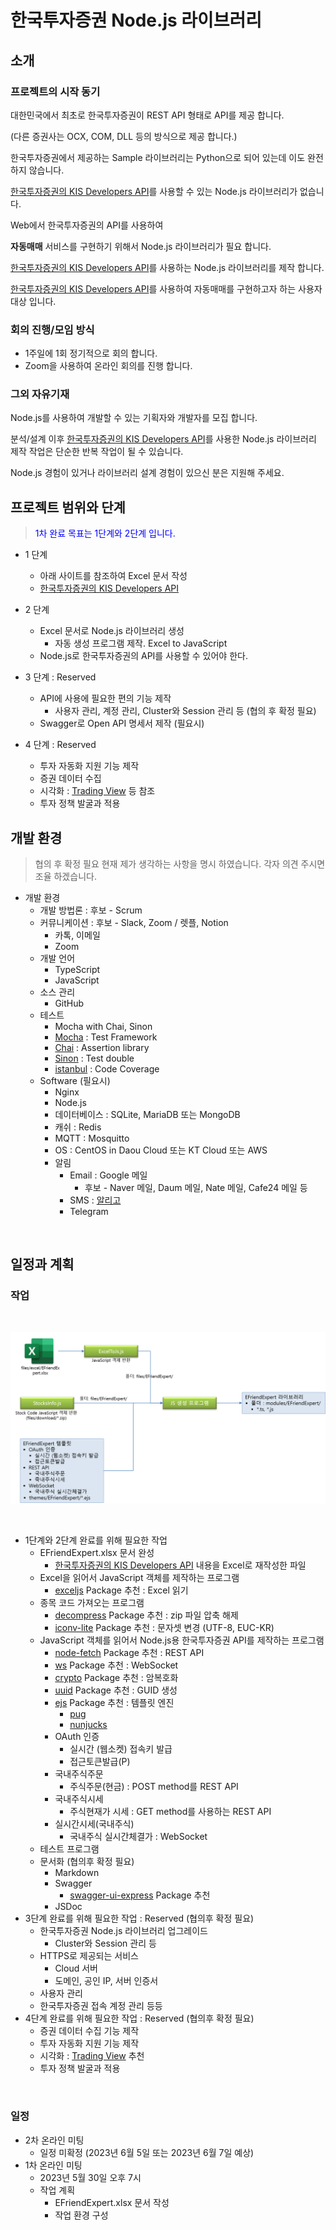 # 한국투자증권 Node.js 라이브러리



## 소개

  

### 프로젝트의 시작 동기

   

대한민국에서 최초로 한국투자증권이 REST API 형태로 API를 제공 합니다.

(다른 증권사는 OCX, COM, DLL 등의 방식으로 제공 합니다.)

  

한국투자증권에서 제공하는 Sample 라이브러리는 Python으로 되어 있는데 이도 완전하지 않습니다.

  

[한국투자증권의 KIS Developers API](https://apiportal.koreainvestment.com/apiservice/)를 사용할 수 있는 Node.js 라이브러리가 없습니다.

  

Web에서 한국투자증권의 API를 사용하여

**자동매매** 서비스를 구현하기 위해서 Node.js 라이브러리가 필요 합니다.

[한국투자증권의 KIS Developers API](https://apiportal.koreainvestment.com/apiservice/)를 사용하는 Node.js 라이브러리를 제작 합니다.

   

[한국투자증권의 KIS Developers API](https://apiportal.koreainvestment.com/apiservice/)를 사용하여 자동매매를 구현하고자 하는 사용자 대상 입니다.

 

### 회의 진행/모임 방식 

   

- 1주일에 1회 정기적으로 회의 합니다.
- Zoom을 사용하여 온라인 회의를 진행 합니다.

   

### 그외 자유기재 

  

Node.js를 사용하여 개발할 수 있는 기획자와 개발자를 모집 합니다.

  

분석/설계 이후 [한국투자증권의 KIS Developers API](https://apiportal.koreainvestment.com/apiservice/)를 사용한 Node.js 라이브러리 제작 작업은 단순한 반복 작업이 될 수 있습니다.

Node.js 경험이 있거나 라이브러리 설계 경험이 있으신 분은 지원해 주세요.

  

## 프로젝트 범위와 단계

> <span style="color: blue;">1차 완료 목표는 1단계와 2단계 입니다.</span>

  

- 1 단계
  -   아래 사이트를 참조하여 Excel 문서 작성
  - [한국투자증권의 KIS Developers API](https://apiportal.koreainvestment.com/apiservice/)

- 2 단계
  - Excel 문서로 Node.js 라이브러리 생성
    -   자동 생성 프로그램 제작. Excel to JavaScript
  -   Node.js로 한국투자증권의 API를 사용할 수 있어야 한다.

- 3 단계 : Reserved
  - API에 사용에 필요한 편의 기능 제작
    -   사용자 관리, 계정 관리, Cluster와 Session 관리 등 (협의 후 확정 필요)
  -   Swagger로 Open API 명세서 제작 (필요시)

-   4 단계 : Reserved
    -   투자 자동화 지원 기능 제작
    -   증권 데이터 수집
    -   시각화 : [Trading View](https://kr.tradingview.com/chart/) 등 참조
    -   투자 정책 발굴과 적용

  

## 개발 환경

> 협의 후 확정 필요
> 현재 제가 생각하는 사항을 명시 하였습니다.
> 각자 의견 주시면 조율 하겠습니다.  

  


-   개발 환경
    -   개발 방법론 : 후보 - Scrum
    -   커뮤니케이션 : 후보 - Slack, Zoom / 렛플, Notion
        -   카톡, 이메일
        -   Zoom
    -   개발 언어
        -   TypeScript
        -   JavaScript
    -   소스 관리
        -   GitHub
    -   테스트
        -   Mocha with Chai, Sinon
        -   [Mocha](https://mochajs.org/) : Test Framework
        -   [Chai](https://www.chaijs.com/) : Assertion library
        -   [Sinon](https://sinonjs.org/) : Test double
        -   [istanbul](https://istanbul.js.org/) : Code Coverage
    -   Software (필요시)
        -   Nginx
        -   Node.js
        -   데이터베이스 : SQLite, MariaDB 또는 MongoDB
        -   캐쉬 : Redis
        -   MQTT : Mosquitto
        -   OS : CentOS in Daou Cloud 또는 KT Cloud 또는 AWS
        -   알림
            -   Email : Google 메일
                -   후보 - Naver 메일, Daum 메일, Nate 메일, Cafe24 메일 등
            -   SMS : [알리고](https://smartsms.aligo.in/admin/api/spec.html)
            -   Telegram

​    

## 일정과 계획

  

### 작업

  

![1단계와 2단계 업무 범위](files/img/업무_범위.png)

  

- 1단계와 2단계 완료를 위해 필요한 작업
  - EFriendExpert.xlsx 문서 완성
    - [한국투자증권의 KIS Developers API](https://apiportal.koreainvestment.com/apiservice/) 내용을 Excel로 재작성한 파일
  - Excel을 읽어서 JavaScript 객체를 제작하는 프로그램
    - [exceljs](https://www.npmjs.com/package/exceljs) Package 추천 : Excel 읽기
  - 종목 코드 가져오는 프로그램
    - [decompress](https://www.npmjs.com/package/decompress) Package 추천 : zip 파일 압축 해제
    - [iconv-lite](https://www.npmjs.com/package/iconv-lite) Package 추천 : 문자셋 변경 (UTF-8, EUC-KR)
  - JavaScript 객체를 읽어서 Node.js용 한국투자증권 API를 제작하는 프로그램
    - [node-fetch](https://www.npmjs.com/package/node-fetch) Package 추천 : REST API
    - [ws](https://www.npmjs.com/package/ws) Package 추천 : WebSocket
    - [crypto](https://www.npmjs.com/package/crypto) Package 추천 : 암복호화
    - [uuid](https://www.npmjs.com/package/uuid) Package 추천 : GUID 생성
    - [ejs](https://www.npmjs.com/package/ejs) Package 추천 : 템플릿 엔진
      - [pug](https://www.npmjs.com/package/pug)
      - [nunjucks](https://www.npmjs.com/package/nunjucks)
    - OAuth 인증
      - 실시간 (웹소켓) 접속키 발급
      - 접근토큰발급(P)
    - 국내주식주문
      - 주식주문(현금) : POST method를 REST API
    - 국내주식시세
      - 주식현재가 시세 : GET method를 사용하는 REST API
    - 실시간시세(국내주식)
      - 국내주식 실시간체결가 : WebSocket
  - 테스트 프로그램
  - 문서화 (협의후 확정 필요)
    - Markdown
    - Swagger
      - [swagger-ui-express](https://www.npmjs.com/package/swagger-ui-express) Package 추천
    - JSDoc
- 3단계 완료를 위해 필요한 작업 : Reserved  (협의후 확정 필요)
  - 한국투자증권 Node.js 라이브러리 업그레이드
    - Cluster와 Session 관리 등
  - HTTPS로 제공되는 서비스
    - Cloud 서버
    - 도메인, 공인 IP, 서버 인증서
  - 사용자 관리
  - 한국투자증권 접속 계정 관리 등등
- 4단계 완료를 위해 필요한 작업 : Reserved  (협의후 확정 필요)
  - 증권 데이터 수집 기능 제작
  - 투자 자동화 지원 기능 제작
  - 시각화 : [Trading View](https://kr.tradingview.com/chart/) 추천
  - 투자 정책 발굴과 적용

​    

### 일정

- 2차 온라인 미팅
  - 일정 미확정 (2023년 6월 5일 또는 2023년 6월 7일 예상)
- 1차 온라인 미팅
  - 2023년 5월 30일 오후 7시
  - 작업 계획
    - EFriendExpert.xlsx 문서 작성
    - 작업 환경 구성

​    

  